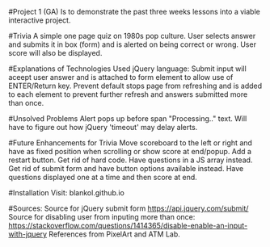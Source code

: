 #Project 1 (GA) 
Is to demonstrate the past three weeks lessons into a viable interactive project.

#Trivia 
A simple one page quiz on 1980s pop culture. User selects answer and submits it in box (form) and is alerted on being
correct or wrong. User score will also be displayed. 

#Explanations of Technologies Used
jQuery language: 
Submit input will aceept user answer and is attached to form element to allow use of ENTER/Return key. 
Prevent default stops page from refreshing and is added to each element to prevent further refresh and answers submitted more than once.

#Unsolved Problems
Alert pops up before span "Processing.." text. Will have to figure out how jQuery 'timeout' may delay alerts.

#Future Enhancements for Trivia
Move scoreboard to the left or right and have as fixed position when scrolling or show score at end/popup.
Add a restart button.
Get rid of hard code. Have questions in a JS array instead.
Get rid of submit form and have button options available instead. 
Have questions displayed one at a time and then score at end.

#Installation
Visit: blankol.github.io

#Sources:
Source for jQuery submit form https://api.jquery.com/submit/
Source for disabling user from inputing more than once: https://stackoverflow.com/questions/1414365/disable-enable-an-input-with-jquery
References from PixelArt and ATM Lab.

